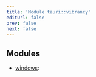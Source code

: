 ```yaml
---
title: 'Module tauri::vibrancy'
editUrl: false
prev: false
next: false
---
```




## Modules


- [windows](/2/reference/rust/tauri/vibrancy/windows): 